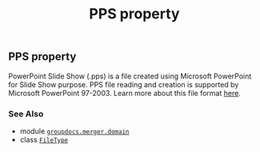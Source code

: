 ﻿---
title: PPS property
second_title: GroupDocs.Merger for Python via .NET API References
description: 
type: docs
url: /python-net/groupdocs.merger.domain/filetype/pps/
is_root: false
weight: 390
---

## PPS property


PowerPoint Slide Show (.pps) is a file created using Microsoft PowerPoint for Slide Show purpose. PPS file reading and creation is supported by Microsoft PowerPoint 97-2003.
Learn more about this file format [here](https://docs.fileformat.com/presentation/pps).

### See Also
* module [`groupdocs.merger.domain`](../../)
* class [`FileType`](/merger/python-net/groupdocs.merger.domain/filetype)
